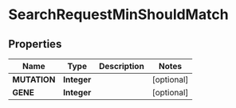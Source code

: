 # SearchRequestMinShouldMatch

## Properties
Name | Type | Description | Notes
------------ | ------------- | ------------- | -------------
**MUTATION** | **Integer** |  |  [optional]
**GENE** | **Integer** |  |  [optional]
